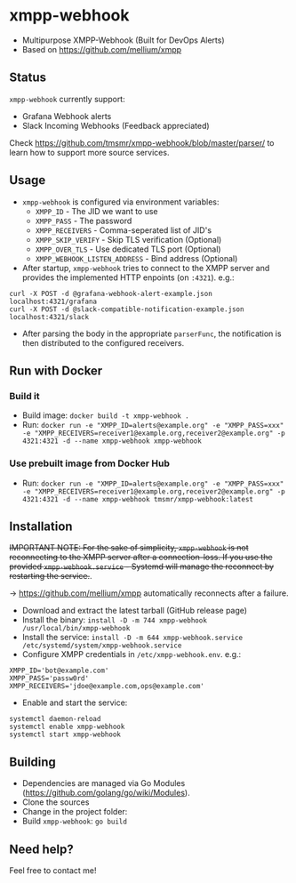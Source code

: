 # xmpp-webhook
- Multipurpose XMPP-Webhook (Built for DevOps Alerts)
- Based on https://github.com/mellium/xmpp

## Status
`xmpp-webhook` currently support:

- Grafana Webhook alerts
- Slack Incoming Webhooks (Feedback appreciated)

Check https://github.com/tmsmr/xmpp-webhook/blob/master/parser/ to learn how to support more source services.

## Usage
- `xmpp-webhook` is configured via environment variables:
    - `XMPP_ID` - The JID we want to use
    - `XMPP_PASS` - The password
    - `XMPP_RECEIVERS` - Comma-seperated list of JID's
    - `XMPP_SKIP_VERIFY` - Skip TLS verification (Optional)
    - `XMPP_OVER_TLS` - Use dedicated TLS port (Optional)
    - `XMPP_WEBHOOK_LISTEN_ADDRESS` - Bind address (Optional)
- After startup, `xmpp-webhook` tries to connect to the XMPP server and provides the implemented HTTP enpoints (on `:4321`). e.g.:

```
curl -X POST -d @grafana-webhook-alert-example.json localhost:4321/grafana
curl -X POST -d @slack-compatible-notification-example.json localhost:4321/slack
```
- After parsing the body in the appropriate `parserFunc`, the notification is then distributed to the configured receivers.

## Run with Docker
### Build it
- Build image: `docker build -t xmpp-webhook .`
- Run: `docker run -e "XMPP_ID=alerts@example.org" -e "XMPP_PASS=xxx" -e "XMPP_RECEIVERS=receiver1@example.org,receiver2@example.org" -p 4321:4321 -d --name xmpp-webhook xmpp-webhook`
### Use prebuilt image from Docker Hub
- Run: `docker run -e "XMPP_ID=alerts@example.org" -e "XMPP_PASS=xxx" -e "XMPP_RECEIVERS=receiver1@example.org,receiver2@example.org" -p 4321:4321 -d --name xmpp-webhook tmsmr/xmpp-webhook:latest`

## Installation
~~IMPORTANT NOTE: For the sake of simplicity, `xmpp-webhook` is not reconnecting to the XMPP server after a connection-loss. If you use the provided `xmpp-webhook.service` - Systemd will manage the reconnect by restarting the service.~~.

-> https://github.com/mellium/xmpp automatically reconnects after a failure.

- Download and extract the latest tarball (GitHub release page)
- Install the binary: `install -D -m 744 xmpp-webhook /usr/local/bin/xmpp-webhook`
- Install the service: `install -D -m 644 xmpp-webhook.service /etc/systemd/system/xmpp-webhook.service`
- Configure XMPP credentials in `/etc/xmpp-webhook.env`. e.g.:

```
XMPP_ID='bot@example.com'
XMPP_PASS='passw0rd'
XMPP_RECEIVERS='jdoe@example.com,ops@example.com'
```

- Enable and start the service:

```
systemctl daemon-reload
systemctl enable xmpp-webhook
systemctl start xmpp-webhook
```

## Building
- Dependencies are managed via Go Modules (https://github.com/golang/go/wiki/Modules).
- Clone the sources
- Change in the project folder:
- Build `xmpp-webhook`: `go build`

## Need help?
Feel free to contact me!
